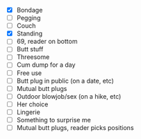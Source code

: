 - [x] Bondage
- [ ] Pegging
- [ ] Couch
- [x] Standing
- [ ] 69, reader on bottom
- [ ] Butt stuff
- [ ] Threesome
- [ ] Cum dump for a day
- [ ] Free use
- [ ] Butt plug in public (on a date, etc)
- [ ] Mutual butt plugs
- [ ] Outdoor blowjob/sex (on a hike, etc)
- [ ] Her choice
- [ ] Lingerie
- [ ] Something to surprise me
- [ ] Mutual butt plugs, reader picks positions